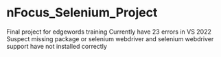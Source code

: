 # nFocus_Selenium_Project
Final project for edgewords training
Currently have 23 errors in VS 2022
Suspect missing package or selenium webdriver and selenium webdriver support have not installed correctly
